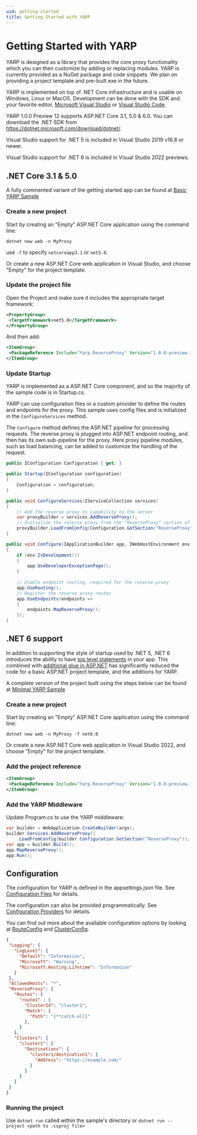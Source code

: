 ```yaml
---
uid: getting-started
title: Getting Started with YARP
---
```


# Getting Started with YARP

YARP is designed as a library that provides the core proxy functionality which you can then customize by adding or replacing modules. YARP is currently provided as a NuGet package and code snippets. We plan on providing a project template and pre-built exe in the future. 

YARP is implemented on top of .NET Core infrastructure and is usable on Windows, Linux or MacOS. Development can be done with the SDK and your favorite editor, [Microsoft Visual Studio](https://visualstudio.microsoft.com/vs/) or [Visual Studio Code](https://code.visualstudio.com/).

YARP 1.0.0 Preview 12 supports ASP.NET Core 3.1, 5.0 & 6.0. You can download the .NET SDK from https://dotnet.microsoft.com/download/dotnet/.

Visual Studio support for .NET 5 is included in Visual Studio 2019 v16.8 or newer.

Visual Studio support for .NET 6 is included in Visual Studio 2022 previews.


## .NET Core 3.1 & 5.0

A fully commented variant of the getting started app can be found at [Basic YARP Sample](https://github.com/microsoft/reverse-proxy/tree/main/samples/BasicYarpSample)

### Create a new project

Start by creating an "Empty" ASP.NET Core application using the command line:

```
dotnet new web -n MyProxy 
```

use `-f` to specify `netcoreapp3.1` or `net5.0`.

Or create a new ASP.NET Core web application in Visual Studio, and choose "Empty" for the project template. 

### Update the project file

Open the Project and make sure it includes the appropriate target framework: 
 
 ```XML
<PropertyGroup>
  <TargetFramework>net5.0</TargetFramework>
</PropertyGroup> 
```

And then add:
 
 ```XML
<ItemGroup> 
  <PackageReference Include="Yarp.ReverseProxy" Version="1.0.0-preview.12.*" />
</ItemGroup> 
```

### Update Startup

YARP is implemented as a ASP.NET Core component, and so the majority of the sample code is in Startup.cs. 

YARP can use configuration files or a custom provider to define the routes and endpoints for the proxy. This sample uses config files and is initialized in the `ConfigureServices` method. 

The `Configure` method defines the ASP.NET pipeline for processing requests. The reverse proxy is plugged into ASP.NET endpoint routing, and then has its own sub-pipeline for the proxy. Here proxy pipeline modules, such as load balancing, can be added to customize the handling of the request. 

```C#
public IConfiguration Configuration { get; }

public Startup(IConfiguration configuration)
{
    Configuration = configuration;
}

public void ConfigureServices(IServiceCollection services) 
{ 
    // Add the reverse proxy to capability to the server
    var proxyBuilder = services.AddReverseProxy();
    // Initialize the reverse proxy from the "ReverseProxy" section of configuration
    proxyBuilder.LoadFromConfig(Configuration.GetSection("ReverseProxy"));
} 

public void Configure(IApplicationBuilder app, IWebHostEnvironment env)
{
    if (env.IsDevelopment())
    {
        app.UseDeveloperExceptionPage();
    }
    
    // Enable endpoint routing, required for the reverse proxy
    app.UseRouting();
    // Register the reverse proxy routes
    app.UseEndpoints(endpoints => 
    {
        endpoints.MapReverseProxy(); 
    }); 
} 
```
 
## .NET 6 support

In addition to supporting the style of startup used by .NET 5, .NET 6 introduces the ability to have [top level statements](https://docs.microsoft.com/dotnet/csharp/fundamentals/program-structure/top-level-statements) in your app. This combined with [additional glue in ASP.NET](https://devblogs.microsoft.com/aspnet/asp-net-core-updates-in-net-6-preview-4/#introducing-minimal-apis) has significantly reduced the code for a basic ASP.NET project template, and the additions for YARP.

A complete version of the project built using the steps below can be found at [Minimal YARP Sample](https://github.com/microsoft/reverse-proxy/tree/main/samples/ReverseProxy.Minimal.Sample)

### Create a new project

Start by creating an "Empty" ASP.NET Core application using the command line:

```Console
dotnet new web -n MyProxy -f net6.0
```

Or create a new ASP.NET Core web application in Visual Studio 2022, and choose "Empty" for the project template. 

### Add the project reference

 ```XML
<ItemGroup> 
  <PackageReference Include="Yarp.ReverseProxy" Version="1.0.0-preview.12.*" />
</ItemGroup> 
```

### Add the YARP Middleware

Update Program.cs to use the YARP middleware:

```C#
var builder = WebApplication.CreateBuilder(args);
builder.Services.AddReverseProxy()
    .LoadFromConfig(builder.Configuration.GetSection("ReverseProxy"));
var app = builder.Build();
app.MapReverseProxy();
app.Run();
```

## Configuration 

The configuration for YARP is defined in the appsettings.json file. See [Configuration Files](config-files.md) for details.

The configuration can also be provided programmatically. See [Configuration Providers](config-providers.md) for details.

You can find out more about the available configuration options by looking at [RouteConfig](xref:Yarp.ReverseProxy.Configuration.RouteConfig) and [ClusterConfig](xref:Yarp.ReverseProxy.Configuration.ClusterConfig).
 
 ```JSON
 {
  "Logging": {
    "LogLevel": {
      "Default": "Information",
      "Microsoft": "Warning",
      "Microsoft.Hosting.Lifetime": "Information"
    }
  },
  "AllowedHosts": "*",
  "ReverseProxy": {
    "Routes": {
      "route1" : {
        "ClusterId": "cluster1",
        "Match": {
          "Path": "{**catch-all}"
        },
      }
    },
    "Clusters": {
      "cluster1": {
        "Destinations": {
          "cluster1/destination1": {
            "Address": "https://example.com/"
          }
        }
      }
    }
  }
}
```

### Running the project

Use `dotnet run` called within the sample's directory or `dotnet run --project <path to .csproj file>`

